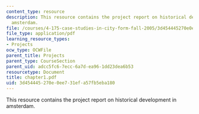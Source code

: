 ```yaml
---
content_type: resource
description: This resource contains the project report on historical development in
  amsterdam.
file: /courses/4-175-case-studies-in-city-form-fall-2005/3d454445270e0ee731efa57fb5eba180_chapter1.pdf
file_type: application/pdf
learning_resource_types:
- Projects
ocw_type: OCWFile
parent_title: Projects
parent_type: CourseSection
parent_uid: adcc5fc6-7ecc-6a7d-ea96-1dd23dea6b53
resourcetype: Document
title: chapter1.pdf
uid: 3d454445-270e-0ee7-31ef-a57fb5eba180
---
```

This resource contains the project report on historical development in amsterdam.